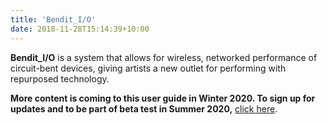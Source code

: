 ```yaml
---
title: 'Bendit_I/O'
date: 2018-11-28T15:14:39+10:00
---
```


**Bendit_I/O** is a system that allows for wireless, networked performance of circuit-bent devices, giving artists a new outlet for performing with repurposed technology.

**More content is coming to this user guide in Winter 2020. To sign up for updates and to be part of beta test in Summer 2020,** [click here](https://docs.google.com/forms/d/e/1FAIpQLScq1p-MSwKU6qBkzLErAxHGKzmAEvX7mPkrRhukWIX4s02EVQ/viewform?usp=sf_link).